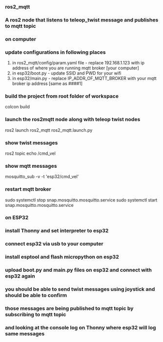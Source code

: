 ### ros2_mqtt
### A ros2 node that listens to teleop_twist message and publishes to mqtt topic

### on computer

### update configurations in following places
1. in ros2_mqtt/config/param.yaml file - replace 192.168.1.123 with ip address of where you are running mqtt broker [your computer]
2. in esp32/boot.py - update SSID and PWD for your wifi
3. in esp32/main.py - replace IP_ADDR_OF_MQTT_BROKER with your mqtt broker ip address [same as ####1]

### build the project from root folder of workspace
colcon build

### launch the ros2mqtt node along with teleop twist nodes
ros2 launch ros2_mqtt ros2_mqtt.launch.py

### show twist messages
ros2 topic echo /cmd_vel

### show mqtt messages
mosquitto_sub -v -t 'esp32/cmd_vel'

### restart mqtt broker
sudo systemctl stop snap.mosquitto.mosquitto.service
sudo systemctl start snap.mosquitto.mosquitto.service


### on ESP32

### install Thonny and set interpreter to esp32
### connect esp32 via usb to your computer
### install esptool and flash micropython on esp32

### upload boot.py and main.py files on esp32 and connect with esp32 again

### you should be able to send twist messages using joystick and should be able to confirm
### those messages are being published to mqtt topic by subscribing to mqtt topic
### and looking at the console log on Thonny where esp32 will log same messages